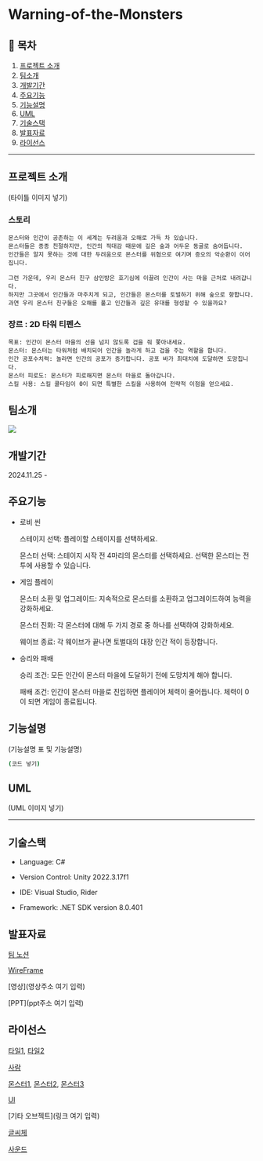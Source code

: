 # Warning-of-the-Monsters

## 📖 목차
1. [프로젝트 소개](#프로젝트-소개)
2. [팀소개](#팀소개)
3. [개발기간](#개발기간)
4. [주요기능](#주요기능)
5. [기능설명](#기능설명)
6. [UML](#uml)
7. [기술스택](#기술스택)
8. [발표자료](#발표자료)
9. [라이선스](#라이선스)

---
## 프로젝트 소개
(타이틀 이미지 넣기)

### 스토리
```
몬스터와 인간이 공존하는 이 세계는 두려움과 오해로 가득 차 있습니다.
몬스터들은 종종 친절하지만, 인간의 적대감 때문에 깊은 숲과 어두운 동굴로 숨어듭니다.
인간들은 알지 못하는 것에 대한 두려움으로 몬스터를 위협으로 여기며 증오의 악순환이 이어집니다.

그런 가운데, 우리 몬스터 친구 삼인방은 호기심에 이끌려 인간이 사는 마을 근처로 내려갑니다.
하지만 그곳에서 인간들과 마주치게 되고, 인간들은 몬스터를 토벌하기 위해 숲으로 향합니다.
과연 우리 몬스터 친구들은 오해를 풀고 인간들과 깊은 유대를 형성할 수 있을까요?
```

### 장르 : 2D 타워 티펜스
```
목표: 인간이 몬스터 마을의 선을 넘지 않도록 겁을 줘 쫓아내세요.
몬스터: 몬스터는 타워처럼 배치되어 인간을 놀라게 하고 겁을 주는 역할을 합니다.
인간 공포수치력: 놀라면 인간의 공포가 증가합니다. 공포 바가 최대치에 도달하면 도망칩니다.
몬스터 피로도: 몬스터가 피로해지면 몬스터 마을로 돌아갑니다.
스킬 사용: 스킬 쿨타임이 0이 되면 특별한 스킬을 사용하여 전략적 이점을 얻으세요.
```

## 팀소개
<a href="https://github.com/ESe0l/Warning-of-the-Monsters/graphs/contributors">
  <img src="https://contrib.rocks/image?repo=ESe0l/Warning-of-the-Monsters&refresh=true">
</a>

## 개발기간
2024.11.25 - 

## 주요기능
- 로비 씬

  스테이지 선택: 플레이할 스테이지를 선택하세요.

  몬스터 선택: 스테이지 시작 전 4마리의 몬스터를 선택하세요. 선택한 몬스터는 전투에 사용할 수 있습니다.


- 게임 플레이
  
  몬스터 소환 및 업그레이드: 지속적으로 몬스터를 소환하고 업그레이드하여 능력을 강화하세요.

  몬스터 진화: 각 몬스터에 대해 두 가지 경로 중 하나를 선택하여 강화하세요.

  웨이브 종료: 각 웨이브가 끝나면 토벌대의 대장 인간 적이 등장합니다.


- 승리와 패배

  승리 조건: 모든 인간이 몬스터 마을에 도달하기 전에 도망치게 해야 합니다.

  패배 조건: 인간이 몬스터 마을로 진입하면 플레이어 체력이 줄어듭니다. 체력이 0이 되면 게임이 종료됩니다.

## 기능설명
(기능설명 표 및 기능설명)

```bash
(코드 넣기)
```

## UML
(UML 이미지 넣기)


---
## 기술스택

- Language: C#


- Version Control: Unity 2022.3.17f1


- IDE: Visual Studio, Rider


- Framework: .NET SDK version 8.0.401

## 발표자료
[팀 노션](https://gorgeous-mousepad-03c.notion.site/7-14942b67318780e79804d46f90aecb77?pvs=4)


[WireFrame](https://www.figma.com/board/7LOSL81sfmvUHM4C1jvtXd/Warning-of-the-Monsters?node-id=0-1&t=t2NWAwBbt9yvN3Az-1)


[영상](영상주소 여기 입력)


[PPT](ppt주소 여기 입력)

## 라이선스
[타일1](https://www.gamedevmarket.net/asset/fantasy-rpg-tileset-pack-3541), [타일2](https://www.gamedevmarket.net/asset/50-pixel-art-textures) 


[사람](https://www.gamedevmarket.net/asset/over-80-rpg-characters-w-animations-3540)


[몬스터1](https://www.gamedevmarket.net/asset/faction-expansion-woodland-folk), [몬스터2](https://www.gamedevmarket.net/asset/monsters-time-fantasy-rpg-sprite-pack-4391), [몬스터3](https://www.gamedevmarket.net/asset/fantasy-rpg-monster-pack) 


[UI](https://www.gamedevmarket.net/asset/rpg-ui-pack)


[기타 오브젝트](링크 여기 입력)


[글씨체](https://noonnu.cc/font_page/800)


[사운드](https://www.gamedevmarket.net/user/external/purchases?query=sound)
